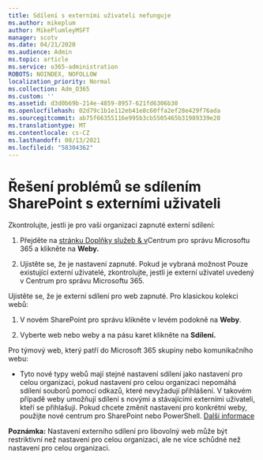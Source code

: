 ```yaml
---
title: Sdílení s externími uživateli nefunguje
ms.author: mikeplum
author: MikePlumleyMSFT
manager: scotv
ms.date: 04/21/2020
ms.audience: Admin
ms.topic: article
ms.service: o365-administration
ROBOTS: NOINDEX, NOFOLLOW
localization_priority: Normal
ms.collection: Adm_O365
ms.custom: ''
ms.assetid: d3d0b69b-214e-4859-8957-621fd6306b30
ms.openlocfilehash: 02d79c1b1e112eb41e8c60ffa2ef28e429f76ada
ms.sourcegitcommit: ab75f66355116e995b3cb5505465b31989339e28
ms.translationtype: MT
ms.contentlocale: cs-CZ
ms.lasthandoff: 08/13/2021
ms.locfileid: "58304362"
---
```

# <a name="fix-problems-sharing-sharepoint-content-with-external-users"></a>Řešení problémů se sdílením SharePoint s externími uživateli

Zkontrolujte, jestli je pro vaši organizaci zapnuté externí sdílení:
  
1. Přejděte na [stránku Doplňky služeb &amp; v](https://portal.office.com/adminportal/home#/Settings/ServicesAndAddIns)Centrum pro správu Microsoftu 365 a klikněte na **Weby.**
    
2. Ujistěte se, že je nastavení zapnuté. Pokud je vybraná možnost Pouze existující externí uživatelé, zkontrolujte, jestli je externí uživatel uvedený v Centrum pro správu Microsoftu 365.
    
Ujistěte se, že je externí sdílení pro web zapnuté. Pro klasickou kolekci webů:
  
1. V novém SharePoint pro správu klikněte v levém podokně na **Weby**.
    
2. Vyberte web nebo weby a na pásu karet klikněte na **Sdílení.**
    
Pro týmový web, který patří do Microsoft 365 skupiny nebo komunikačního webu:
  
- Tyto nové typy webů mají stejné nastavení sdílení jako nastavení pro celou organizaci, pokud nastavení pro celou organizaci nepomáhá sdílení souborů pomocí odkazů, které nevyžadují přihlášení. V takovém případě weby umožňují sdílení s novými a stávajícími externími uživateli, kteří se přihlašují. Pokud chcete změnit nastavení pro konkrétní weby, použijte nové centrum pro SharePoint nebo PowerShell. [Další informace](https://go.microsoft.com/fwlink/?linkid=871863)
    
**Poznámka:** Nastavení externího sdílení pro libovolný web může být restriktivní než nastavení pro celou organizaci, ale ne více schůdné než nastavení pro celou organizaci. 
  

